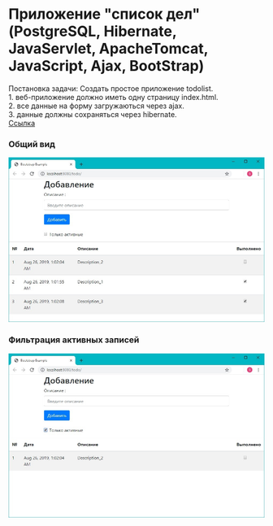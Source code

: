 ﻿# Приложение "список дел" (PostgreSQL, Hibernate, JavaServlet, ApacheTomcat, JavaScript, Ajax, BootStrap)

Постановка задачи:
Cоздать простое приложение todolist.
<br>1. веб-приложение должно иметь одну страницу index.html. 
<br>2. все данные на форму загружаються через ajax.
<br>3. данные должны сохраняться через hibernate.
<br><a href="https://github.com/brakhin/portfolio/tree/master/todolist_hibernate">Ссылка</a> 
<h3>Общий вид</h3>
<img src="todolist_hibernate/Screenshot_1.jpg">
<h3>Фильтрация активных записей</h3>
<img src="todolist_hibernate/Screenshot_2.jpg">

